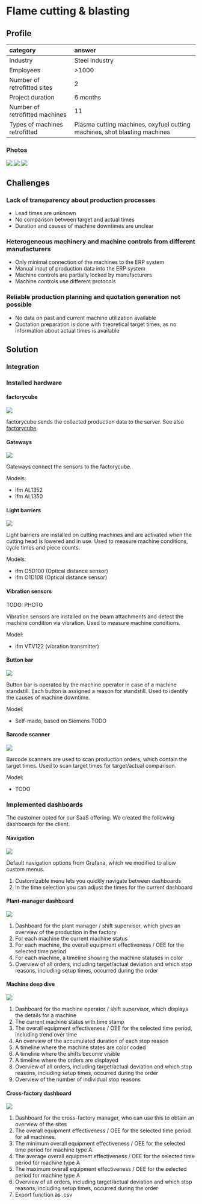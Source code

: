 # Flame cutting & blasting

## Profile

| category | answer |
| :---------- | :------------- |
| Industry | Steel Industry |
| Employees | >1000 |
| Number of retrofitted sites | 2 |
| Project duration | 6 months |
| Number of retrofitted machines | 11 |
| Types of machines retrofitted | Plasma cutting machines, oxyfuel cutting machines, shot blasting machines |

### Photos

![](images/flame-cutting/strahlanlage.png)
![](images/flame-cutting/autogen1.jpg)
![](images/flame-cutting/dashboard_nice.png)

## Challenges

### Lack of transparency about production processes

- Lead times are unknown
- No comparison between target and actual times
- Duration and causes of machine downtimes are unclear

### Heterogeneous machinery and machine controls from different manufacturers

- Only minimal connection of the machines to the ERP system 
- Manual input of production data into the ERP system
- Machine controls are partially locked by manufacturers
- Machine controls use different protocols

### Reliable production planning and quotation generation not possible

- No data on past and current machine utilization available
- Quotation preparation is done with theoretical target times, as no information about actual times is available

## Solution

### Integration

### Installed hardware

#### factorycube

![](images/products/factorycube.png)

factorycube sends the collected production data to the server. See also [factorycube].

#### Gateways

![](images/products/gateway.png)

Gateways connect the sensors to the factorycube.

Models:

- ifm AL1352
- ifm AL1350

#### Light barriers

![](images/products/lightbarrier_1.png)

Light barriers are installed on cutting machines and are activated when the cutting head is lowered and in use. Used to measure machine conditions, cycle times and piece counts.

Models:

- ifm O5D100 (Optical distance sensor)
- ifm O1D108 (Optical distance sensor)

#### Vibration sensors

TODO: PHOTO

Vibration sensors are installed on the beam attachments and detect the machine condition via vibration. Used to measure machine conditions.

Model:

- ifm VTV122 (vibration transmitter)

#### Button bar

![](images/products/buttons.png)

Button bar is operated by the machine operator in case of a machine standstill. Each button is assigned a reason for standstill. Used to identify the causes of machine downtime.

Model:

- Self-made, based on Siemens TODO

#### Barcode scanner

![](images/products/barcode_1.jpg)

Barcode scanners are used to scan production orders, which contain the target times. Used to scan target times for target/actual comparison.

Model:

- TODO

### Implemented dashboards

The customer opted for our SaaS offering. We created the following dashboards for the client.

#### Navigation

![](images/flame-cutting/dashboard_1.png)

Default navigation options from Grafana, which we modified to allow custom menus.

1. Customizable menu lets you quickly navigate between dashboards
1. In the time selection you can adjust the times for the current dashboard

#### Plant-manager dashboard

![](images/flame-cutting/dashboard_2.png)

1. Dashboard for the plant manager / shift supervisor, which gives an overview of the production in the factory
1. For each machine the current machine status
1. For each machine, the overall equipment effectiveness / OEE for the selected time period
1. For each machine, a timeline showing the machine statuses in color
1. Overview of all orders, including target/actual deviation and which stop reasons, including setup times, occurred during the order

#### Machine deep dive

![](images/flame-cutting/dashboard_3.png)

1. Dashboard for the machine operator / shift supervisor, which displays the details for a machine
1. The current machine status with time stamp
1. The overall equipment effectiveness / OEE for the selected time period, including trend over time
1. An overview of the accumulated duration of each stop reason
1. A timeline where the machine states are color coded
1. A timeline where the shifts become visible
1. A timeline where the orders are displayed
1. Overview of all orders, including target/actual deviation and which stop reasons, including setup times, occurred during the order
1. Overview of the number of individual stop reasons

#### Cross-factory dashboard

![](images/flame-cutting/dashboard_4.png)

1. Dashboard for the cross-factory manager, who can use this to obtain an overview of the sites
1. The overall equipment effectiveness / OEE for the selected time period for all machines.
1. The minimum overall equipment effectiveness / OEE for the selected time period for machine type A.
1. The average overall equipment effectiveness / OEE for the selected time period for machine type A
1. The maximum overall equipment effectiveness / OEE for the selected period for machine type A
1. Overview of all orders, including target/actual deviation and which stop reasons, including setup times, occurred during the order
1. Export function as .csv

[factorycube]: (../edge/factorycube.md)